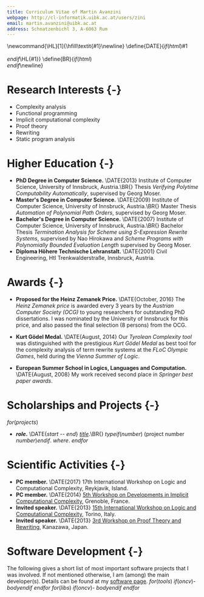 ```yaml
---
title: Curriculum Vitae of Martin Avanzini
webpage: http://cl-informatik.uibk.ac.at/users/zini
email: martin.avanzini@uibk.ac.at
address: Schnatzenbichl 3, A-6063 Rum
---
```

\newcommand{\HL}[1]{\hfill\textit{#1}\newline}
\define{DATE}{$if(html)$<span class="date">#1</span><br></br>$endif$\HL{#1}}
\define{BR}{$if(html)$</br>$endif$\newline}

# Research Interests {-}
- Complexity analysis
- Functional programming
- Implicit computational complexity
- Proof theory
- Rewriting
- Static program analysis

# Higher Education {-}

- **PhD Degree in Computer Science.** \DATE{2013}
  Institute of Computer Science, University of Innsbruck, Austria.\BR{}
  Thesis *Verifying Polytime Computability Automatically*, supervised by Georg Moser.
- **Master's Degree in Computer Science.** \DATE{2009}
  Institute of Computer Science, University of Innsbruck, Austria.\BR{}
  Master Thesis *Automation of Polynomial Path Orders*, supervised by Georg Moser. 
- **Bachelor's Degree in Computer Science.** \DATE{2007}
  Institute of Computer Science, University of Innsbruck, Austria.\BR{}
  Bachelor Thesis *Termination Analysis for Scheme using S-Expression Rewrite Systems*,
  supervised by Nao Hirokawa and *Scheme Programs with Polynomially Bounded Evaluation Length*
  supervised by Georg Moser.
- **Diploma Höhere Technische Lehranstalt.** \DATE{2001}
   Civil Engineering, Htl Trenkwalderstraße, Innsbruck, Austria.

# Awards {-}

- **Proposed for the Heinz Zemanek Price.** \DATE{October, 2016}
  The *Heinz Zemanek price* is awarded every 3 years by the *Austrian Computer Society (OCG)* to young researchers
  for outstanding PhD dissertations. I was nominated by the University of Innsbruck for this price,
  and also passed the final selection (8 persons) from the OCG.

- **Kurt Gödel Medal.** \DATE{August, 2014}
   Our *Tyrolean Complexity tool* was distinguished with the prestigious *Kurt Gödel Medal* as best tool
   for the complexity analysis of term rewrite systems
   at the *FLoC Olympic Games*, held during the *Vienna Summer of Logic*. 

- **European Summer School in Logics, Languages and Computation.** \DATE{August, 2008}
   My work received second place in *Springer best paper awards*.

# Scholarships and Projects {-}

$for(projects)$
- **$role$.** \DATE{$start$ -- $end$}
  [*$title$*]($url$).\BR{}
  $type$$if(number)$ (project number $number$)$endif$. *$where$*.
$endfor$

# Scientific Activities {-}

- **PC member.** \DATE{2017}
  17th International Workshop on Logic and Computational Complexity, Reykjavik, Island.
- **PC member.** \DATE{2014} 
  [5th Workshop on Developments in Implicit Computational Complexity](http://dice14.tcs.ifi.lmu.de/), Grenoble, France. 
- **Invited speaker.** \DATE{2013} 
  [15th International Workshop on Logic and Computational Complexity](http://www.cs.swansea.ac.uk/lcc2014/), Torino, Italy. 
- **Invited speaker.** \DATE{2013} 
  [3rd Workshop on Proof Theory and Rewriting](http://www.jaist.ac.jp/~hirokawa/pr2013/), Kanazawa, Japan. 

# Software Development {-}

The following gives a short list of most important software projects that I was involved. If not mentioned otherwise,
I am (among) the main developer(s).
Details can be found at my [software page](http://cl-informatik.uibk.ac.at/users/zini/software.html).
$for(tools)$
$if(oncv)$- $body$$endif$
$endfor$
$for(libs)$
$if(oncv)$- $body$$endif$
$endfor$

